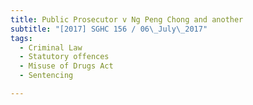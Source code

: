 ```yaml
---
title: Public Prosecutor v Ng Peng Chong and another 
subtitle: "[2017] SGHC 156 / 06\_July\_2017"
tags:
  - Criminal Law
  - Statutory offences
  - Misuse of Drugs Act
  - Sentencing

---
```


